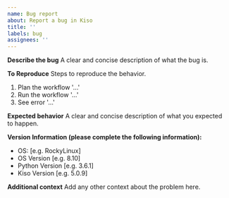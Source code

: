 ```yaml
---
name: Bug report
about: Report a bug in Kiso
title: ''
labels: bug
assignees: ''
---
```


**Describe the bug**
A clear and concise description of what the bug is.

**To Reproduce**
Steps to reproduce the behavior.
1. Plan the workflow '...'
2. Run the workflow '...'
3. See error '...'

**Expected behavior**
A clear and concise description of what you expected to happen.

**Version Information (please complete the following information):**
 - OS: [e.g. RockyLinux]
 - OS Version [e.g. 8.10]
 - Python Version [e.g. 3.6.1]
 - Kiso Version [e.g. 5.0.9]

**Additional context**
Add any other context about the problem here.

